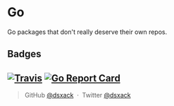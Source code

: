 # Go

Go packages that don't really deserve their own repos.

## Badges
[![Travis](https://travis-ci.org/DsXack/go.svg?branch=master)](https://travis-ci.org/DsXack/go)
[![Go Report Card](https://goreportcard.com/badge/github.com/dsxack/go)](https://goreportcard.com/report/github.com/dsxack/go)
---

> GitHub [@dsxack](https://github.com/dsxack) &nbsp;&middot;&nbsp;
> Twitter [@dsxack](https://twitter.com/dsxack)

